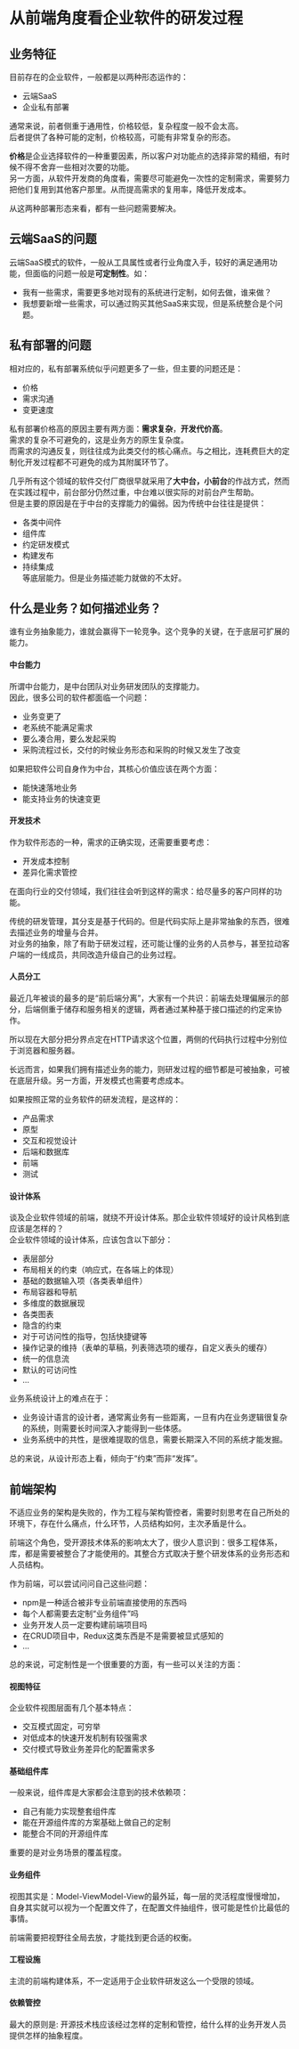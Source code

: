 # 从前端角度看企业软件的研发过程 #

## 业务特征 ##
目前存在的企业软件，一般都是以两种形态运作的：  
* 云端SaaS
* 企业私有部署  
  
通常来说，前者侧重于通用性，价格较低，复杂程度一般不会太高。  
后者提供了各种可能的定制，价格较高，可能有非常复杂的形态。  
  
**价格**是企业选择软件的一种重要因素，所以客户对功能点的选择非常的精细，有时候不得不舍弃一些相对次要的功能。  
另一方面，从软件开发商的角度看，需要尽可能避免一次性的定制需求，需要努力把他们复用到其他客户那里。从而提高需求的复用率，降低开发成本。  
  
从这两种部署形态来看，都有一些问题需要解决。  
  
## 云端SaaS的问题 ##
云端SaaS模式的软件，一般从工具属性或者行业角度入手，较好的满足通用功能，但面临的问题一般是**可定制性**。如：  
* 我有一些需求，需要更多地对现有的系统进行定制，如何去做，谁来做？
* 我想要新增一些需求，可以通过购买其他SaaS来实现，但是系统整合是个问题。  
  
## 私有部署的问题 ##
相对应的，私有部署系统似乎问题更多了一些，但主要的问题还是：  
* 价格
* 需求沟通
* 变更速度  
  
私有部署价格高的原因主要有两方面：**需求复杂**，**开发代价高**。  
需求的复杂不可避免的，这是业务方的原生复杂度。  
而需求的沟通反复，则往往成为此类交付的核心痛点。与之相比，连耗费巨大的定制化开发过程都不可避免的成为其附属环节了。  

几乎所有这个领域的软件交付厂商很早就采用了**大中台，小前台**的作战方式，然而在实践过程中，前台部分仍然过重，中台难以很实际的对前台产生帮助。  
但是主要的原因是在于中台的支撑能力的偏弱。因为传统中台往往是提供：  
* 各类中间件
* 组件库
* 约定研发模式
* 构建发布
* 持续集成  
等底层能力。但是业务描述能力就做的不太好。  
  
## 什么是业务？如何描述业务？ ##
谁有业务抽象能力，谁就会赢得下一轮竞争。这个竞争的关键，在于底层可扩展的能力。  
  
#### 中台能力 ####
所谓中台能力，是中台团队对业务研发团队的支撑能力。  
因此，很多公司的软件都面临一个问题：  
* 业务变更了
* 老系统不能满足需求
* 要么凑合用，要么发起采购
* 采购流程过长，交付的时候业务形态和采购的时候又发生了改变  
  
如果把软件公司自身作为中台，其核心价值应该在两个方面：  
* 能快速落地业务
* 能支持业务的快速变更  
  
#### 开发技术 ####
作为软件形态的一种，需求的正确实现，还需要重要考虑：  
* 开发成本控制
* 差异化需求管控  
  
在面向行业的交付领域，我们往往会听到这样的需求：给尽量多的客户同样的功能。  
  
传统的研发管理，其分支是基于代码的。但是代码实际上是非常抽象的东西，很难去描述业务的增量与合并。  
对业务的抽象，除了有助于研发过程，还可能让懂的业务的人员参与，甚至拉动客户端的一线成员，共同改造升级自己的业务过程。  
  
#### 人员分工 ####
最近几年被谈的最多的是“前后端分离”，大家有一个共识：前端去处理偏展示的部分，后端侧重于储存和服务相关的逻辑，两者通过某种基于接口描述的约定来协作。  
  
所以现在大部分把分界点定在HTTP请求这个位置，两侧的代码执行过程中分别位于浏览器和服务器。  
  
长远而言，如果我们拥有描述业务的能力，则研发过程的细节都是可被抽象，可被在底层升级。另一方面，开发模式也需要考虑成本。  
  
如果按照正常的业务软件的研发流程，是这样的：
* 产品需求
* 原型
* 交互和视觉设计
* 后端和数据库
* 前端
* 测试  
  
#### 设计体系 ####
谈及企业软件领域的前端，就绕不开设计体系。那企业软件领域好的设计风格到底应该是怎样的？  
企业软件领域的设计体系，应该包含以下部分：  
* 表层部分
* 布局相关的约束（响应式，在各端上的体现）
* 基础的数据输入项（各类表单组件）
* 布局容器和导航
* 多维度的数据展现
* 各类图表
* 隐含的约束
* 对于可访问性的指导，包括快捷键等
* 操作记录的维持（表单的草稿，列表筛选项的缓存，自定义表头的缓存）
* 统一的信息流
* 默认的可访问性
* ...  
  
业务系统设计上的难点在于：  
* 业务设计语言的设计者，通常离业务有一些距离，一旦有内在业务逻辑很复杂的系统，则需要长时间深入才能得到一些体感。
* 业务系统中的共性，是很难提取的信息，需要长期深入不同的系统才能发掘。  
  
总的来说，从设计形态上看，倾向于“约束”而非“发挥”。  

## 前端架构 ##
不适应业务的架构是失败的，作为工程与架构管控者，需要时刻思考在自己所处的环境下，存在什么痛点，什么环节，人员结构如何，主次矛盾是什么。  
  
前端这个角色，受开源技术体系的影响太大了，很少人意识到：很多工程体系，库，都是需要被整合了才能使用的。其整合方式取决于整个研发体系的业务形态和人员结构。 
  
作为前端，可以尝试问问自己这些问题：  
* npm是一种适合被非专业前端直接使用的东西吗
* 每个人都需要去定制“业务组件”吗
* 业务开发人员一定要构建前端项目吗
* 在CRUD项目中，Redux这类东西是不是需要被显式感知的
* …   
  
总的来说，可定制性是一个很重要的方面，有一些可以关注的方面：  
  
#### 视图特征 ####
企业软件视图层面有几个基本特点：  
* 交互模式固定，可穷举
* 对低成本的快速开发机制有较强需求
* 交付模式导致业务差异化的配置需求多
  
#### 基础组件库 ####
一般来说，组件库是大家都会注意到的技术依赖项：  
* 自己有能力实现整套组件库
* 能在开源组件库的方案基础上做自己的定制
* 能整合不同的开源组件库  
  
重要的是对业务场景的覆盖程度。  
  
#### 业务组件 ####
视图其实是：Model-ViewModel-View的最外延，每一层的灵活程度慢慢增加，自身其实就可以视为一个配置文件了，在配置文件抽组件，很可能是性价比最低的事情。  
  
前端需要把视野往全局去放，才能找到更合适的权衡。  
  
#### 工程设施 ####
主流的前端构建体系，不一定适用于企业软件研发这么一个受限的领域。  
  
#### 依赖管控 ####
最大的原则是: 开源技术栈应该经过怎样的定制和管控，给什么样的业务开发人员提供怎样的抽象程度。
